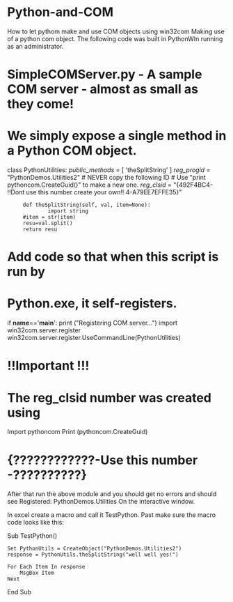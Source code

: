 # Python-and-COM
 How to let pythom make and use COM objects using win32com
 Making use of a python com object.
 The following code was built in PythonWIn running as an administrator.


# SimpleCOMServer.py - A sample COM server - almost as small as they come!
# 
# We simply expose a single method in a Python COM object.

class PythonUtilities:
    	_public_methods_ = [ 'theSplitString' ]
    	_reg_progid_ = "PythonDemos.Utilities2"
    	# NEVER copy the following ID 
    	# Use "print pythoncom.CreateGuid()" to make a new one.
    	_reg_clsid_ = "{492F4BC4- !!Dont use this number create your own!! 4-A79EE7EFFE35}"
    
  	     def theSplitString(self, val, item=None):
        	     import string
   	     #item = str(item)
   	     resu=val.split()
   	     return resu

# Add code so that when this script is run by
# Python.exe, it self-registers.
if __name__=='__main__':
    	print ("Registering COM server...")
  	  import win32com.server.register
   	 win32com.server.register.UseCommandLine(PythonUtilities)




# !!Important !!! 
# The __reg_clsid__ number was created using

Import pythoncom
Print (pythoncom.CreateGuid)

# {????????????-Use this number -??????????}

After that run the above module and you should get no errors and should see 
Registered: PythonDemos.Utilities
On the interactive window.



In excel create a macro and call it TestPython.
Past make sure the macro code looks like this:

Sub TestPython()

    Set PythonUtils = CreateObject("PythonDemos.Utilities2")
    response = PythonUtils.theSplitString("well well yes!")
    
    For Each Item In response
        MsgBox Item
    Next

End Sub

